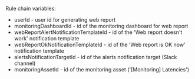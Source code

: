 Rule chain variables:

- userId - user id for generating web report
- monitoringDashboardId - id of the monitoring dashboard for web report
- webReportAlertNotificationTemplateId - id of the 'Web report doesn't work' notification template
- webReportOkNotificationTemplateId - id of the 'Web report is OK now' notification template
- alertsNotificationTargetId - id of the alerts notification target (Slack channel)
- monitoringAssetId - id of the monitoring asset ('[Monitoring] Latencies')
